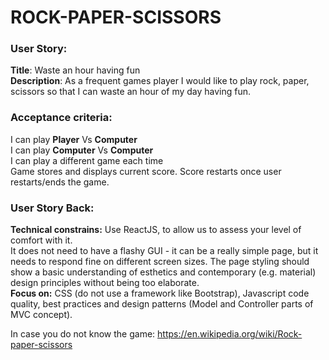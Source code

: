 # ROCK-PAPER-SCISSORS

### User Story:

**Title**: Waste an hour having fun  
**Description**: As a frequent games player I would like to play rock, paper, scissors so that I can waste an hour of my day having fun.  

### Acceptance criteria:

I can play **Player** Vs **Computer**  
I can play **Computer** Vs **Computer**  
I can play a different game each time  
Game stores and displays current score. Score restarts once user restarts/ends the game.  

### User Story Back:

**Technical constrains:**
Use ReactJS, to allow us to assess your level of comfort with it.  
It does not need to have a flashy GUI - it can be a really simple page, but it needs to respond fine on different screen sizes. The page styling should show a basic understanding of esthetics and contemporary (e.g. material) design principles without being too elaborate.  
**Focus on:** CSS (do not use a framework like Bootstrap), Javascript code quality, best practices and design patterns (Model and Controller parts of MVC concept).  

In case you do not know the game: https://en.wikipedia.org/wiki/Rock-paper-scissors  
